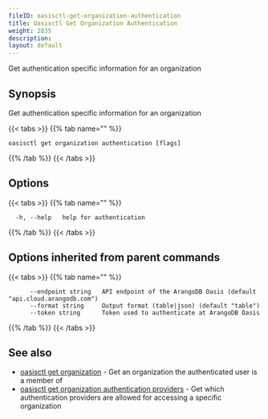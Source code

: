 ```yaml
---
fileID: oasisctl-get-organization-authentication
title: Oasisctl Get Organization Authentication
weight: 2835
description: 
layout: default
---
```

Get authentication specific information for an organization

## Synopsis

Get authentication specific information for an organization

{{< tabs >}}
{{% tab name="" %}}
```
oasisctl get organization authentication [flags]
```
{{% /tab %}}
{{< /tabs >}}

## Options

{{< tabs >}}
{{% tab name="" %}}
```
  -h, --help   help for authentication
```
{{% /tab %}}
{{< /tabs >}}

## Options inherited from parent commands

{{< tabs >}}
{{% tab name="" %}}
```
      --endpoint string   API endpoint of the ArangoDB Oasis (default "api.cloud.arangodb.com")
      --format string     Output format (table|json) (default "table")
      --token string      Token used to authenticate at ArangoDB Oasis
```
{{% /tab %}}
{{< /tabs >}}

## See also

* [oasisctl get organization](oasisctl-get-organization)	 - Get an organization the authenticated user is a member of
* [oasisctl get organization authentication providers](oasisctl-get-organization-authentication-providers)	 - Get which authentication providers are allowed for accessing a specific organization

